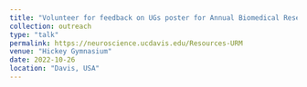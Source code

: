 ```yaml
---
title: "Volunteer for feedback on UGs poster for Annual Biomedical Research Conference for Minoritized Scientists (ABRCMS) Conference"
collection: outreach
type: "talk"
permalink: https://neuroscience.ucdavis.edu/Resources-URM
venue: "Hickey Gymnasium"
date: 2022-10-26
location: "Davis, USA"
---
```

